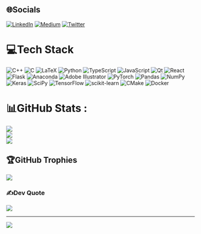 
## 🌐Socials
[![LinkedIn](https://img.shields.io/badge/LinkedIn-%230077B5.svg?logo=linkedin&logoColor=white)](https://linkedin.com/in/mohammadraziei) [![Medium](https://img.shields.io/badge/Medium-12100E?logo=medium&logoColor=white)](https://medium.com/@mohammad.raziei) [![Twitter](https://img.shields.io/badge/Twitter-%231DA1F2.svg?logo=Twitter&logoColor=white)](https://twitter.com/MohammadRaziei_) 

# 💻Tech Stack
![C++](https://img.shields.io/badge/c++-%2300599C.svg?style=for-the-badge&logo=c%2B%2B&logoColor=white) ![C](https://img.shields.io/badge/c-%2300599C.svg?style=for-the-badge&logo=c&logoColor=white) ![LaTeX](https://img.shields.io/badge/latex-%23008080.svg?style=for-the-badge&logo=latex&logoColor=white) ![Python](https://img.shields.io/badge/python-3670A0?style=for-the-badge&logo=python&logoColor=ffdd54) ![TypeScript](https://img.shields.io/badge/typescript-%23007ACC.svg?style=for-the-badge&logo=typescript&logoColor=white) ![JavaScript](https://img.shields.io/badge/javascript-%23323330.svg?style=for-the-badge&logo=javascript&logoColor=%23F7DF1E) ![Qt](https://img.shields.io/badge/Qt-%23217346.svg?style=for-the-badge&logo=Qt&logoColor=white) ![React](https://img.shields.io/badge/react-%2320232a.svg?style=for-the-badge&logo=react&logoColor=%2361DAFB) ![Flask](https://img.shields.io/badge/flask-%23000.svg?style=for-the-badge&logo=flask&logoColor=white) ![Anaconda](https://img.shields.io/badge/Anaconda-%2344A833.svg?style=for-the-badge&logo=anaconda&logoColor=white) ![Adobe Illustrator](https://img.shields.io/badge/adobeillustrator-%23FF9A00.svg?style=for-the-badge&logo=adobeillustrator&logoColor=white) ![PyTorch](https://img.shields.io/badge/PyTorch-%23EE4C2C.svg?style=for-the-badge&logo=PyTorch&logoColor=white) ![Pandas](https://img.shields.io/badge/pandas-%23150458.svg?style=for-the-badge&logo=pandas&logoColor=white) ![NumPy](https://img.shields.io/badge/numpy-%23013243.svg?style=for-the-badge&logo=numpy&logoColor=white) ![Keras](https://img.shields.io/badge/Keras-%23D00000.svg?style=for-the-badge&logo=Keras&logoColor=white) ![SciPy](https://img.shields.io/badge/SciPy-%230C55A5.svg?style=for-the-badge&logo=scipy&logoColor=%white) ![TensorFlow](https://img.shields.io/badge/TensorFlow-%23FF6F00.svg?style=for-the-badge&logo=TensorFlow&logoColor=white) ![scikit-learn](https://img.shields.io/badge/scikit--learn-%23F7931E.svg?style=for-the-badge&logo=scikit-learn&logoColor=white) ![CMake](https://img.shields.io/badge/CMake-%23008FBA.svg?style=for-the-badge&logo=cmake&logoColor=white) ![Docker](https://img.shields.io/badge/docker-%230db7ed.svg?style=for-the-badge&logo=docker&logoColor=white)
# 📊GitHub Stats :
![](https://github-readme-stats.vercel.app/api?username=mohammadraziei&theme=radical&hide_border=false&include_all_commits=false&count_private=false)<br/>
![](https://github-readme-streak-stats.herokuapp.com/?user=mohammadraziei&theme=radical&hide_border=false)<br/>
![](https://github-readme-stats.vercel.app/api/top-langs/?username=mohammadraziei&theme=radical&hide_border=false&include_all_commits=false&count_private=false&layout=compact)

## 🏆GitHub Trophies
<!-- ![](https://github-trophies.vercel.app/?username=mohammadraziei&theme=flat&no-frame=true&no-bg=true&margin-w=4) -->
![](https://github-trophies.vercel.app/?username=mohammadraziei&theme=flat&no-frame=true&no-bg=false&margin-w=4) 

### ✍️Dev Quote
![](https://quotes-github-readme.vercel.app/api?type=horizontal&theme=radical)

---
[![](https://visitcount.itsvg.in/api?id=mohammadraziei&icon=0&color=0)](https://visitcount.itsvg.in)

<!-- [![trophy](https://github-profile-trophy.vercel.app/?username=mohammadraziei)](https://github.com/ryo-ma/github-profile-trophy) -->
<!-- https://github-profile-maker.vercel.app/? -->

<!--
**MohammadRaziei/MohammadRaziei** is a ✨ _special_ ✨ repository because its `README.md` (this file) appears on your GitHub profile.

Here are some ideas to get you started:

- 🔭 I’m currently working on ...
- 🌱 I’m currently learning ...
- 👯 I’m looking to collaborate on ...
- 🤔 I’m looking for help with ...
- 💬 Ask me about ...
- 📫 How to reach me: ...
- 😄 Pronouns: ...
- ⚡ Fun fact: ...
-->
